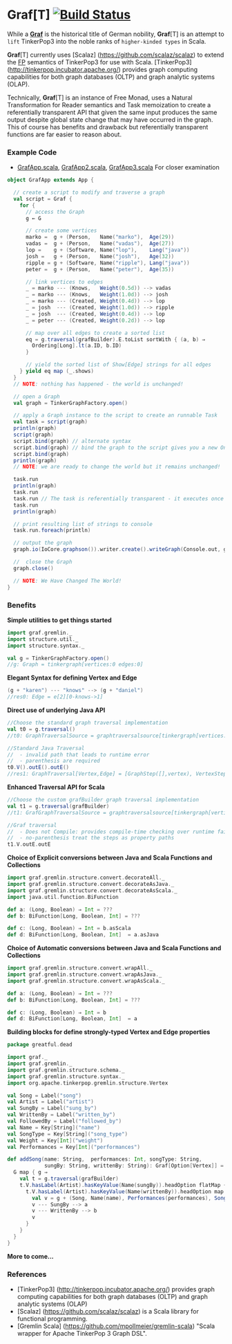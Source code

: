 # Graf[T] [![Build Status](https://api.travis-ci.org/dkrieg/Graf.png?branch=master)](http://travis-ci.org/dkrieg/Graf)
While a [**Graf**](https://en.wikipedia.org/wiki/Graf) is the historical title of German nobility, 
**Graf**[T] is an attempt to `lift` TinkerPop3 into the noble ranks of `higher-kinded types` in Scala.

**Graf**[T] currently uses [Scalaz] (https://github.com/scalaz/scalaz) to extend the 
[FP](https://en.wikipedia.org/wiki/Functional_programming) semantics of TinkerPop3 for use with Scala. 
[TinkerPop3] (http://tinkerpop.incubator.apache.org/) provides graph computing capabilities for both graph databases 
(OLTP) and graph analytic systems (OLAP).

Technically, **Graf**[T] is an instance of Free Monad, uses a Natural Transformation for Reader semantics and Task 
memoization to create a referentially transparent API that given the same input produces the same output despite global 
state change that may have occurred in the graph.  This of course has benefits and drawback but referentially 
transparent functions are far easier to reason about. 

### Example Code
* [GrafApp.scala](https://github.com/dkrieg/Graf/blob/master/src/example/scala/graf/GrafApp.scala), 
[GrafApp2.scala](https://github.com/dkrieg/Graf/blob/master/src/example/scala/graf/GrafApp2.scala),
[GrafApp3.scala](https://github.com/dkrieg/Graf/blob/master/src/example/scala/graf/GrafApp3.scala) 
For closer examination
```scala
object GrafApp extends App {

  // create a script to modify and traverse a graph
  val script = Graf {
    for {
      // access the Graph
      g ← G

      // create some vertices
      marko =  g + (Person,   Name("marko"),  Age(29))
      vadas =  g + (Person,   Name("vadas"),  Age(27))
      lop =    g + (Software, Name("lop"),    Lang("java"))
      josh =   g + (Person,   Name("josh"),   Age(32))
      ripple = g + (Software, Name("ripple"), Lang("java"))
      peter =  g + (Person,   Name("peter"),  Age(35))

      // link vertices to edges
      _ = marko --- (Knows,   Weight(0.5d)) --> vadas
      _ = marko --- (Knows,   Weight(1.0d)) --> josh
      _ = marko --- (Created, Weight(0.4d)) --> lop
      _ = josh  --- (Created, Weight(1.0d)) --> ripple
      _ = josh  --- (Created, Weight(0.4d)) --> lop
      _ = peter --- (Created, Weight(0.2d)) --> lop

      // map over all edges to create a sorted list
      eq = g.traversal(grafBuilder).E.toList sortWith { (a, b) ⇒
        Ordering[Long].lt(a.ID, b.ID)
      }

      // yield the sorted list of Show[Edge] strings for all edges
    } yield eq map (_.shows)
  }
  // NOTE: nothing has happened - the world is unchanged!

  // open a Graph
  val graph = TinkerGraphFactory.open()

  // apply a Graph instance to the script to create an runnable Task
  val task = script(graph)
  println(graph)
  script(graph)
  script.bind(graph) // alternate syntax
  script.bind(graph) // bind the graph to the script gives you a new One Time Task - but does not alter the graph
  script.bind(graph)
  println(graph)
  // NOTE: we are ready to change the world but it remains unchanged!

  task.run
  println(graph)
  task.run
  task.run // The task is referentially transparent - it executes once and memoizes the results
  task.run
  println(graph)

  // print resulting list of strings to console
  task.run.foreach(println)

  // output the graph
  graph.io(IoCore.graphson()).writer.create().writeGraph(Console.out, graph)

  //  close the Graph
  graph.close()

  // NOTE: We Have Changed The World!
}
```

### Benefits
**Simple utilities to get things started**
```scala
import graf.gremlin._
import structure.util._
import structure.syntax._

val g = TinkerGraphFactory.open()             
//g: Graph = tinkergraph[vertices:0 edges:0]
```
**Elegant Syntax for defining Vertex and Edge**
```scala
(g + "karen") --- "knows" --> (g + "daniel")  
//res0: Edge = e[2][0-knows->1]
```
**Direct use of underlying Java API**
```scala
//Choose the standard graph traversal implementation
val t0 = g.traversal()                        
//t0: GraphTraversalSource = graphtraversalsource[tinkergraph[vertices:2 edges:1], standard]

//Standard Java Traversal 
//  - invalid path that leads to runtime error
//  - parenthesis are required
t0.V().outE().outE()                          
//res1: GraphTraversal[Vertex,Edge] = [GraphStep([],vertex), VertexStep(OUT,edge), VertexStep(OUT,edge)]  
```
**Enhanced Traversal API for Scala**
```scala
//Choose the custom grafBuilder graph traversal implementation
val t1 = g.traversal(grafBuilder)             
//t1: GrafGraphTraversalSource = graphtraversalsource[tinkergraph[vertices:2 edges:1], standard]

//Graf traversal
//  - Does not Compile: provides compile-time checking over runtime failure
//  - no-parenthesis treat the steps as property paths
t1.V.outE.outE                                
```
**Choice of Explicit conversions between Java and Scala Functions and Collections**
```scala
import graf.gremlin.structure.convert.decorateAll._
import graf.gremlin.structure.convert.decorateAsJava._
import graf.gremlin.structure.convert.decorateAsScala._
import java.util.function.BiFunction

def a: (Long, Boolean) ⇒ Int = ???
def b: BiFunction[Long, Boolean, Int] = ???

def c: (Long, Boolean) ⇒ Int = b.asScala
def d: BiFunction[Long, Boolean, Int]  = a.asJava
```
**Choice of Automatic conversions between Java and Scala Functions and Collections**
```scala
import graf.gremlin.structure.convert.wrapAll._
import graf.gremlin.structure.convert.wrapAsJava._
import graf.gremlin.structure.convert.wrapAsScala._

def a: (Long, Boolean) ⇒ Int = ???
def b: BiFunction[Long, Boolean, Int] = ???

def c: (Long, Boolean) ⇒ Int = b
def d: BiFunction[Long, Boolean, Int]  = a
```
**Building blocks for define strongly-typed Vertex and Edge properties**
```scala
package greatful.dead

import graf._
import graf.gremlin._
import graf.gremlin.structure.schema._
import graf.gremlin.structure.syntax._
import org.apache.tinkerpop.gremlin.structure.Vertex

val Song = Label("song")
val Artist = Label("artist")
val SungBy = Label("sung_by")
val WrittenBy = Label("written_by")
val FollowedBy = Label("followed_by")
val Name = Key[String]("name")
val SongType = Key[String]("song_type")
val Weight = Key[Int]("weight")
val Performances = Key[Int]("performances")

def addSong(name: String,  performances: Int, songType: String, 
            sungBy: String, writtenBy: String): Graf[Option[Vertex]] = Graf {
  G map { g ⇒
    val t = g.traversal(grafBuilder)
    t.V.hasLabel(Artist).hasKeyValue(Name(sungBy)).headOption flatMap { a ⇒
      t.V.hasLabel(Artist).hasKeyValue(Name(writtenBy)).headOption map { b ⇒
        val v = g + (Song, Name(name), Performances(performances), SongType(songType))
        v --- SungBy --> a
        v --- WrittenBy --> b
        v
      }
    }
  }
}
```
**More to come...**
### References
* [TinkerPop3] (http://tinkerpop.incubator.apache.org/) provides graph computing capabilities for both graph databases (OLTP) and graph analytic systems (OLAP)
* [Scalaz] (https://github.com/scalaz/scalaz) is a Scala library for functional programming.
* [Gremlin Scala] (https://github.com/mpollmeier/gremlin-scala) "Scala wrapper for Apache TinkerPop 3 Graph DSL".
